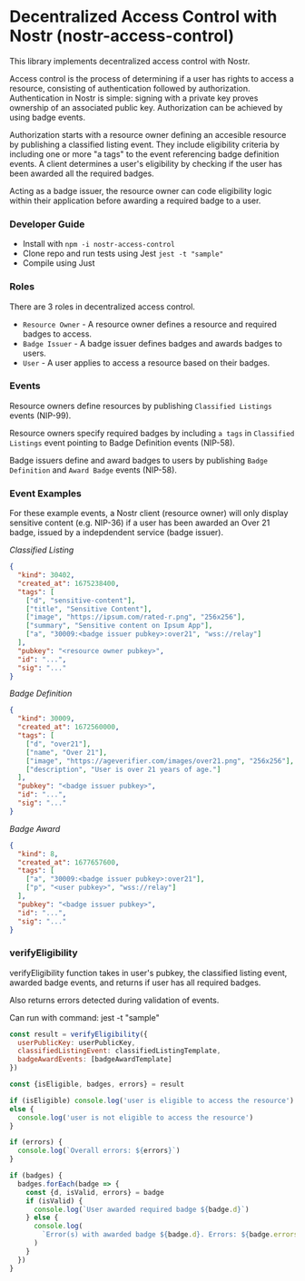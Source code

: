 # Decentralized Access Control with Nostr (nostr-access-control)

This library implements decentralized access control with Nostr.

Access control is the process of determining if a user has rights to access a resource, consisting of authentication followed by authorization. Authentication in Nostr is simple: signing with a private key proves ownership of an associated public key. Authorization can be achieved by using badge events.

Authorization starts with a resource owner defining an accesible resource by publishing a classified listing event. They include eligibility criteria by including one or more "a tags" to the event referencing badge definition events. A client determines a user's eligibility by checking if the user has been awarded all the required badges.

Acting as a badge issuer, the resource owner can code eligibility logic within their application before awarding a required badge to a user.

### Developer Guide

- Install with `npm -i nostr-access-control`
- Clone repo and run tests using Jest `jest -t "sample"`
- Compile using Just

### Roles

There are 3 roles in decentralized access control.

- `Resource Owner` - A resource owner defines a resource and required badges to access.
- `Badge Issuer` - A badge issuer defines badges and awards badges to users.
- `User` - A user applies to access a resource based on their badges.

### Events

Resource owners define resources by publishing `Classified Listings` events (NIP-99).

Resource owners specify required badges by including `a tags` in `Classified Listings` event pointing to Badge Definition events (NIP-58).

Badge issuers define and award badges to users by publishing `Badge Definition` and `Award Badge` events (NIP-58).

### Event Examples

For these example events, a Nostr client (resource owner) will only display sensitive content (e.g. NIP-36) if a user has been awarded an Over 21 badge, issued by a indepdendent service (badge issuer).

_Classified Listing_

```json
{
  "kind": 30402,
  "created_at": 1675238400,
  "tags": [
    ["d", "sensitive-content"],
    ["title", "Sensitive Content"],
    ["image", "https://ipsum.com/rated-r.png", "256x256"],
    ["summary", "Sensitive content on Ipsum App"],
    ["a", "30009:<badge issuer pubkey>:over21", "wss://relay"]
  ],
  "pubkey": "<resource owner pubkey>",
  "id": "...",
  "sig": "..."
}
```

_Badge Definition_

```json
{
  "kind": 30009,
  "created_at": 1672560000,
  "tags": [
    ["d", "over21"],
    ["name", "Over 21"],
    ["image", "https://ageverifier.com/images/over21.png", "256x256"],
    ["description", "User is over 21 years of age."]
  ],
  "pubkey": "<badge issuer pubkey>",
  "id": "...",
  "sig": "..."
}
```

_Badge Award_

```json
{
  "kind": 8,
  "created_at": 1677657600,
  "tags": [
    ["a", "30009:<badge issuer pubkey>:over21"],
    ["p", "<user pubkey>", "wss://relay"]
  ],
  "pubkey": "<badge issuer pubkey>",
  "id": "...",
  "sig": "..."
}
```

### verifyEligibility

verifyEligibility function takes in user's pubkey, the classified listing event, awarded badge events, and returns if user has all required badges.

Also returns errors detected during validation of events.

Can run with command: jest -t "sample"

```js
const result = verifyEligibility({
  userPublicKey: userPublicKey,
  classifiedListingEvent: classifiedListingTemplate,
  badgeAwardEvents: [badgeAwardTemplate]
})

const {isEligible, badges, errors} = result

if (isEligible) console.log('user is eligible to access the resource')
else {
  console.log('user is not eligible to access the resource')
}

if (errors) {
  console.log(`Overall errors: ${errors}`)
}

if (badges) {
  badges.forEach(badge => {
    const {d, isValid, errors} = badge
    if (isValid) {
      console.log(`User awarded required badge ${badge.d}`)
    } else {
      console.log(
        `Error(s) with awarded badge ${badge.d}. Errors: ${badge.errors}`
      )
    }
  })
}
```
